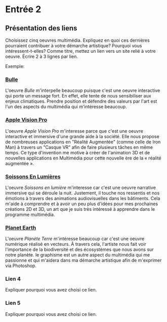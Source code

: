 # Entrée 2
## Présentation des liens
Choisissez cinq oeuvres multimédia. Expliquez en quoi ces dernières pourraient contribuer à votre démarche artistique? Pourquoi vous intéressent-t-elles? Comme titre, mettez un lien vers un site relié à votre oeuvre. Écrire 2 à 3 lignes par lien.

Exemple: 
### [Bulle](https://www.onf.ca/interactif/bulle/) 
L'oeuvre *Bulle* m'interpelle beaucoup puisque c'est une oeuvre interactive qui porte un message fort. En effet, elle tente de nous sensibiliser aux enjeux climatiques. Prendre position et défendre des valeurs par l'art est l'un des aspects du multimédia qui m'intéresse beaucoup. 

### [Apple Vision Pro](https://www.apple.com/apple-vision-pro/?/)

L'oeuvre *Apple Vision Pro* m'interesse parce que c'est une oeuvre interactive et immersive d'une grande aide à la société. Elle nous propose de nombreuses applications en "Réalité Augmentée" (comme celle de Iron Man) à travers un "Casque VR" afin de faire plusieurs tâches en même temps. Ce type d'invention me motive à créer de l'animation 3D et de nouvelles applications en Multimédia pour cette nouvelle ère de la « réalité augmentée ».

### [Soissons En Lumières](https://momentfactory.com/work/all/all/soissons-en-lumieres/)

L'oeuvre *Soissons en lumière* m'interesse car c'est une oeuvre narrative immersive qui se déroule la nuit. Justement, il touche nos ressentis et nos émotions à travers des animations audiovisuelles dans les bâtiments. Cela m'aide à comprendre et à avoir un peu plus d'idées pour mes prochaines créations 2D et 3D, un art que je suis très intéressé à apprendre dans le programme multimédia. 

### [Planet Earth](https://studiomuti.co.za/planet-earth/)

L'oeuvre *Planète Terre* m'intéresse beaucoup car c'est une oeuvre numérique réalisé en vecteurs.  À travers cela, l'artiste nous fait voir l'importance de la biodiversité et des écosystèmes que nous avons sur notre planète. le graphisme est un autre aspect du multimédia qui me passionne et qui m'aidera dans ma démarche artistique afin de m'exprimer via Photoshop.

### Lien 4 
Expliquer pourquoi vous avez choisi ce lien. 

### Lien 5 
Expliquer pourquoi vous avez choisi ce lien. 


